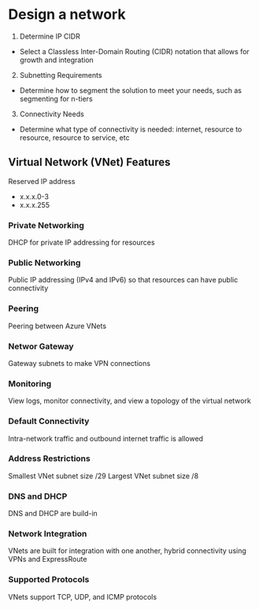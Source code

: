 # Design a network

1. Determine IP CIDR
  - Select a Classless Inter-Domain Routing (CIDR) notation that allows for growth and integration

2. Subnetting Requirements
  - Determine how to segment the solution to meet your needs, such as segmenting for n-tiers

3. Connectivity Needs
  - Determine what type of connectivity is needed: internet, resource to resource, resource to service, etc

## Virtual Network (VNet) Features

Reserved IP address
  - x.x.x.0-3
  - x.x.x.255

### Private Networking
DHCP for private IP addressing for resources

### Public Networking
Public IP addressing (IPv4 and IPv6) so that resources can have public connectivity

### Peering
Peering between Azure VNets

### Networ Gateway
Gateway subnets to make VPN connections

### Monitoring
View logs, monitor connectivity, and view a topology of the virtual network

### Default Connectivity
Intra-network traffic and outbound internet traffic is allowed

### Address Restrictions
Smallest VNet subnet size /29
Largest VNet subnet size /8

### DNS and DHCP
DNS and DHCP are build-in

### Network Integration
VNets are built for integration with one another, hybrid connectivity using VPNs and ExpressRoute

### Supported Protocols
VNets support TCP, UDP, and ICMP protocols

